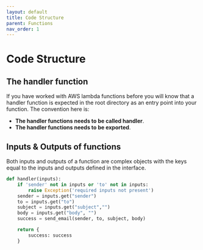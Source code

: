 ```yaml
---
layout: default
title: Code Structure
parent: Functions
nav_order: 1
---
```


# Code Structure

## The handler function

If you have worked with AWS lambda functions before you will know that a handler function is expected in the root directory as an entry point into your function. The convention here is:

- **The handler functions needs to be called handler**.
- **The handler functions needs to be exported**.

## Inputs & Outputs of functions

Both inputs and outputs of a function are complex objects with the keys equal to the inputs and outputs defined in the interface.

```python
def handler(inputs):
    if 'sender' not in inputs or 'to' not in inputs:
        raise Exception('required inputs not present')
    sender = inputs.get("sender")
    to = inputs.get("to")
    subject = inputs.get("subject","")
    body = inputs.get("body", "")
    success = send_email(sender, to, subject, body)

    return {
        success: success
    }

```
